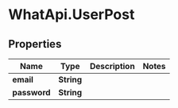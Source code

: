 # WhatApi.UserPost

## Properties
Name | Type | Description | Notes
------------ | ------------- | ------------- | -------------
**email** | **String** |  | 
**password** | **String** |  | 


